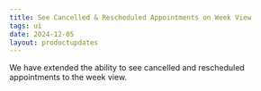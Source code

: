 ```yaml
---
title: See Cancelled & Rescheduled Appointments on Week View
tags: ui
date: 2024-12-05
layout: productupdates
---
```


We have extended the ability to see cancelled and rescheduled appointments to the week view. 